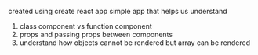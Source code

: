 created using create react app
simple app that helps us understand 
1. class component vs function component
2. props and passing props between components
3. understand how objects cannot be rendered but array can be rendered
